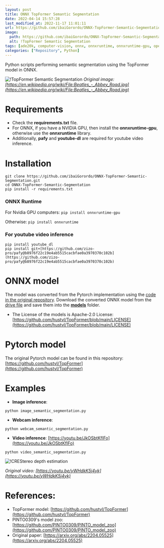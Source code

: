 ```yaml
---
layout: post
title: ONNX TopFormer Semantic Segmentation
date: 2022-04-14 15:57:28 
last_modified_at: 2022-11-17 11:01:11 
url: https://github.com/ibaiGorordo/ONNX-TopFormer-Semantic-Segmentation
image:
  path: https://github.com/ibaiGorordo/ONNX-TopFormer-Semantic-Segmentation/raw/main/doc/img/output.png
  alt: !TopFormer Semantic Segmentation
tags: [ade20k, computer-vision, onnx, onnxruntime, onnxruntime-gpu, opencv, python, semantic-segmentation]
categories: ["Repository", Python]
---
```

 Python scripts performing semantic segmentation using the TopFormer model in ONNX.

![!TopFormer Semantic Segmentation](https://github.com/ibaiGorordo/ONNX-TopFormer-Semantic-Segmentation/raw/main/doc/img/output.png)
*Original image: [https://en.wikipedia.org/wiki/File:Beatles_-_Abbey_Road.jpg](https://en.wikipedia.org/wiki/File:Beatles_-_Abbey_Road.jpg)*

# Requirements

 * Check the **requirements.txt** file. 
 * For ONNX, if you have a NVIDIA GPU, then install the **onnxruntime-gpu**, otherwise use the **onnxruntime** library.
 * Additionally, **pafy** and **youtube-dl** are required for youtube video inference.
 
# Installation
```
git clone https://github.com/ibaiGorordo/ONNX-TopFormer-Semantic-Segmentation.git
cd ONNX-TopFormer-Semantic-Segmentation
pip install -r requirements.txt
```
### ONNX Runtime
For Nvidia GPU computers:
`pip install onnxruntime-gpu`

Otherwise:
`pip install onnxruntime`

### For youtube video inference
```
pip install youtube_dl
pip install git+[https://github.com/zizo-pro/pafy@b8976f22c19e4ab5515cacbfae0a3970370c102b](https://github.com/zizo-pro/pafy@b8976f22c19e4ab5515cacbfae0a3970370c102b)
```

# ONNX model
The model was converted from the Pytorch implementation using the [code in the original repository](https://github.com/hustvl/TopFormer/blob/main/tools/convert2onnx.py). Download the converted ONNX model from the [drive file](https://drive.google.com/file/d/1WxvVEqQGn8S2q4uqpG9OZY2Alc5ZcBCa/view?usp=sharing) and save them into the **[models](https://github.com/ibaiGorordo/ONNX-TopFormer-Semantic-Segmentation/tree/main/models)** folder. 
- The License of the models is Apache-2.0 License: [https://github.com/hustvl/TopFormer/blob/main/LICENSE](https://github.com/hustvl/TopFormer/blob/main/LICENSE)

# Pytorch model
The original Pytorch model can be found in this repository: [https://github.com/hustvl/TopFormer](https://github.com/hustvl/TopFormer)
 
# Examples

 * **Image inference**:
 ```
 python image_semantic_segmentation.py
 ```
 
 * **Webcam inference**:
 ```
 python webcam_semantic_segmentation.py
 ```

 * **Video inference**: [https://youtu.be/JkOSbtKfIFo](https://youtu.be/JkOSbtKfIFo)
 ```
 python video_semantic_segmentation.py
 ```
 ![!CREStereo depth estimation](https://github.com/ibaiGorordo/ONNX-TopFormer-Semantic-Segmentation/raw/main/doc/img/topformer.gif)
  
 *Original video: [https://youtu.be/yWHdkK5j4yk](https://youtu.be/yWHdkK5j4yk)*

# References:
* TopFormer model: [https://github.com/hustvl/TopFormer](https://github.com/hustvl/TopFormer)
* PINTO0309's model zoo: [https://github.com/PINTO0309/PINTO_model_zoo](https://github.com/PINTO0309/PINTO_model_zoo)
* Original paper: [https://arxiv.org/abs/2204.05525](https://arxiv.org/abs/2204.05525)
